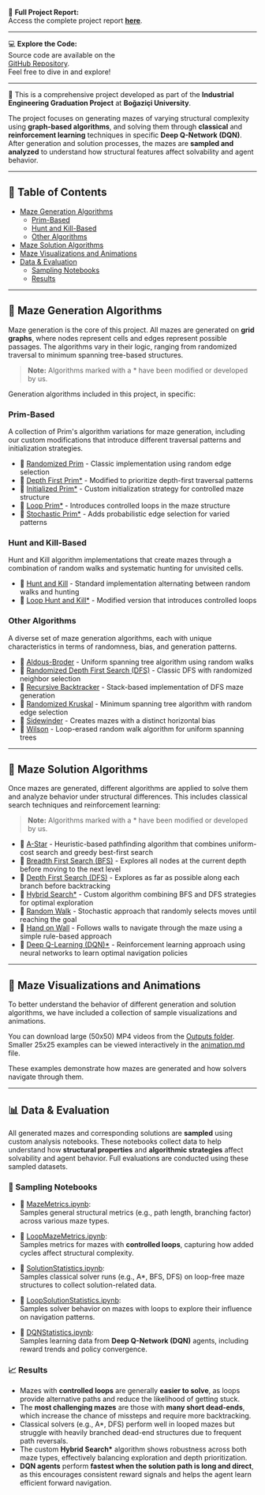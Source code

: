 📄 **Full Project Report:**  
Access the complete project report **[here](#)**.  

---

💻 **Explore the Code:**  
Source code are available on the  
[GitHub Repository](https://github.com/lmfaraday/Maze-Generation-Algorithms-Using-Graph-Theory).  
Feel free to dive in and explore!

---

📌 This is a comprehensive project developed as part of the **Industrial Engineering Graduation Project** at **Boğaziçi University**.

The project focuses on generating mazes of varying structural complexity using **graph-based algorithms**, and solving them through **classical** and **reinforcement learning** techniques in specific **Deep Q-Network (DQN)**. After generation and solution processes, the mazes are **sampled and analyzed** to understand how structural features affect solvability and agent behavior.

---

## 📂 Table of Contents

- [Maze Generation Algorithms](#-maze-generation-algorithms)  
  - [Prim-Based](#prim-based)  
  - [Hunt and Kill-Based](#hunt-and-kill-based)  
  - [Other Algorithms](#other-algorithms)  
- [Maze Solution Algorithms](#-maze-solution-algorithms)  
- [Maze Visualizations and Animations](#-maze-visualizations-and-animations)  
- [Data & Evaluation](#-data--evaluation)  
  - [Sampling Notebooks](#-sampling-notebooks)  
  - [Results](#-results)

---

## 🧩 Maze Generation Algorithms

Maze generation is the core of this project. All mazes are generated on **grid graphs**, where nodes represent cells and edges represent possible passages. The algorithms vary in their logic, ranging from randomized traversal to minimum spanning tree-based structures.

> **Note:** Algorithms marked with a * have been modified or developed by us.

Generation algorithms included in this project, in specific:
### Prim-Based
A collection of Prim's algorithm variations for maze generation, including our custom modifications that introduce different traversal patterns and initialization strategies.

- 🔗 [Randomized Prim](https://github.com/lmfaraday/Maze-Generation-Algorithms-Using-Graph-Theory/blob/main/MazeGenerationAlgorithms/RandomizedPrim.py) - Classic implementation using random edge selection
- 🔗 [Depth First Prim*](https://github.com/lmfaraday/Maze-Generation-Algorithms-Using-Graph-Theory/blob/main/MazeGenerationAlgorithms/DepthFirstPrim.py) - Modified to prioritize depth-first traversal patterns
- 🔗 [Initialized Prim*](https://github.com/lmfaraday/Maze-Generation-Algorithms-Using-Graph-Theory/blob/main/MazeGenerationAlgorithms/InitializedPrim.py) - Custom initialization strategy for controlled maze structure
- 🔗 [Loop Prim*](https://github.com/lmfaraday/Maze-Generation-Algorithms-Using-Graph-Theory/blob/main/MazeGenerationAlgorithms/LoopPrim.py) - Introduces controlled loops in the maze structure
- 🔗 [Stochastic Prim*](https://github.com/lmfaraday/Maze-Generation-Algorithms-Using-Graph-Theory/blob/main/MazeGenerationAlgorithms/StochasticPrim.py) - Adds probabilistic edge selection for varied patterns

### Hunt and Kill-Based
Hunt and Kill algorithm implementations that create mazes through a combination of random walks and systematic hunting for unvisited cells.

- 🔗 [Hunt and Kill](https://github.com/lmfaraday/Maze-Generation-Algorithms-Using-Graph-Theory/blob/main/MazeGenerationAlgorithms/HuntAndKill.py) - Standard implementation alternating between random walks and hunting
- 🔗 [Loop Hunt and Kill*](https://github.com/lmfaraday/Maze-Generation-Algorithms-Using-Graph-Theory/blob/main/MazeGenerationAlgorithms/LoopHuntAndKill.py) - Modified version that introduces controlled loops

### Other Algorithms
A diverse set of maze generation algorithms, each with unique characteristics in terms of randomness, bias, and generation patterns.

- 🔗 [Aldous-Broder](https://github.com/lmfaraday/Maze-Generation-Algorithms-Using-Graph-Theory/blob/main/MazeGenerationAlgorithms/AldousBroder.py) - Uniform spanning tree algorithm using random walks
- 🔗 [Randomized Depth First Search (DFS)](https://github.com/lmfaraday/Maze-Generation-Algorithms-Using-Graph-Theory/blob/main/MazeGenerationAlgorithms/DFS.py) - Classic DFS with randomized neighbor selection
- 🔗 [Recursive Backtracker](https://github.com/lmfaraday/Maze-Generation-Algorithms-Using-Graph-Theory/blob/main/MazeGenerationAlgorithms/RecursiveBacktracker.py) - Stack-based implementation of DFS maze generation
- 🔗 [Randomized Kruskal](https://github.com/lmfaraday/Maze-Generation-Algorithms-Using-Graph-Theory/blob/main/MazeGenerationAlgorithms/RandomizedKruskal.py) - Minimum spanning tree algorithm with random edge selection
- 🔗 [Sidewinder](https://github.com/lmfaraday/Maze-Generation-Algorithms-Using-Graph-Theory/blob/main/MazeGenerationAlgorithms/Sidewinder.py) - Creates mazes with a distinct horizontal bias
- 🔗 [Wilson](https://github.com/lmfaraday/Maze-Generation-Algorithms-Using-Graph-Theory/blob/main/MazeGenerationAlgorithms/Wilson.py) - Loop-erased random walk algorithm for uniform spanning trees

---

## 🎯 Maze Solution Algorithms

Once mazes are generated, different algorithms are applied to solve them and analyze behavior under structural differences. This includes classical search techniques and reinforcement learning:

> **Note:** Algorithms marked with a * have been modified or developed by us.

- 🔗 [A-Star](https://github.com/lmfaraday/Maze-Generation-Algorithms-Using-Graph-Theory/blob/main/MazeSolutionAlgorithms/AStar.py) - Heuristic-based pathfinding algorithm that combines uniform-cost search and greedy best-first search
- 🔗 [Breadth First Search (BFS)](https://github.com/lmfaraday/Maze-Generation-Algorithms-Using-Graph-Theory/blob/main/MazeSolutionAlgorithms/BreadthFirstSearch.py) - Explores all nodes at the current depth before moving to the next level
- 🔗 [Depth First Search (DFS)](https://github.com/lmfaraday/Maze-Generation-Algorithms-Using-Graph-Theory/blob/main/MazeSolutionAlgorithms/DepthFirstSearch.py) - Explores as far as possible along each branch before backtracking
- 🔗 [Hybrid Search*](https://github.com/lmfaraday/Maze-Generation-Algorithms-Using-Graph-Theory/blob/main/MazeSolutionAlgorithms/HybridSearch.py) - Custom algorithm combining BFS and DFS strategies for optimal exploration
- 🔗 [Random Walk](https://github.com/lmfaraday/Maze-Generation-Algorithms-Using-Graph-Theory/blob/main/MazeSolutionAlgorithms/RandomWalk.py) - Stochastic approach that randomly selects moves until reaching the goal
- 🔗 [Hand on Wall](https://github.com/lmfaraday/Maze-Generation-Algorithms-Using-Graph-Theory/blob/main/MazeSolutionAlgorithms/HandOnWall.py) - Follows walls to navigate through the maze using a simple rule-based approach
- 🔗 [Deep Q-Learning (DQN)*](https://github.com/lmfaraday/Maze-Generation-Algorithms-Using-Graph-Theory/blob/main/MazeSolutionAlgorithms/DeepQNetwork.ipynb) - Reinforcement learning approach using neural networks to learn optimal navigation policies

---

## 🎨 Maze Visualizations and Animations

To better understand the behavior of different generation and solution algorithms, we have included a collection of sample visualizations and animations.

You can download large (50x50) MP4 videos from the [Outputs folder](https://github.com/lmfaraday/Maze-Generation-Algorithms-Using-Graph-Theory/tree/main/MazeAnimations/Outputs). Smaller 25x25 examples can be viewed interactively in the [animation.md](MazeAnimations/animation.md) file.

These examples demonstrate how mazes are generated and how solvers navigate through them.

---


## 📊 Data & Evaluation

All generated mazes and corresponding solutions are **sampled** using custom analysis notebooks. These notebooks collect data to help understand how **structural properties** and **algorithmic strategies** affect solvability and agent behavior. Full evaluations are conducted using these sampled datasets.

### 📁 Sampling Notebooks

- 📘 [MazeMetrics.ipynb](https://github.com/lmfaraday/Maze-Generation-Algorithms-Using-Graph-Theory/blob/main/Statistics/MazeMetrics.ipynb):  
  Samples general structural metrics (e.g., path length, branching factor) across various maze types.

- 📘 [LoopMazeMetrics.ipynb](https://github.com/lmfaraday/Maze-Generation-Algorithms-Using-Graph-Theory/blob/main/Statistics/LoopMazeMetrics.ipynb):  
  Samples metrics for mazes with **controlled loops**, capturing how added cycles affect structural complexity.

- 📘 [SolutionStatistics.ipynb](https://github.com/lmfaraday/Maze-Generation-Algorithms-Using-Graph-Theory/blob/main/Statistics/SolutionStatistics.ipynb):  
  Samples classical solver runs (e.g., A*, BFS, DFS) on loop-free maze structures to collect solution-related data.

- 📘 [LoopSolutionStatistics.ipynb](https://github.com/lmfaraday/Maze-Generation-Algorithms-Using-Graph-Theory/blob/main/Statistics/LoopSolutionStatistics.ipynb):  
  Samples solver behavior on mazes with loops to explore their influence on navigation patterns.

- 🤖 [DQNStatistics.ipynb](https://github.com/lmfaraday/Maze-Generation-Algorithms-Using-Graph-Theory/blob/main/Statistics/DQNStatistics.ipynb):  
  Samples learning data from **Deep Q-Network (DQN)** agents, including reward trends and policy convergence.

### 📈 Results

- Mazes with **controlled loops** are generally **easier to solve**, as loops provide alternative paths and reduce the likelihood of getting stuck.
- The **most challenging mazes** are those with **many short dead-ends**, which increase the chance of missteps and require more backtracking.
- Classical solvers (e.g., A*, DFS) perform well in looped mazes but struggle with heavily branched dead-end structures due to frequent path reversals.
- The custom **Hybrid Search\*** algorithm shows robustness across both maze types, effectively balancing exploration and depth prioritization.
- **DQN agents** perform **fastest when the solution path is long and direct**, as this encourages consistent reward signals and helps the agent learn efficient forward navigation.

